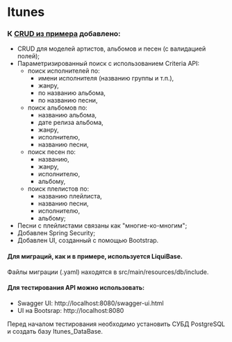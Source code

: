# Itunes
### К [CRUD из примера](https://github.com/vastik/itunes) добавлено:
  - CRUD для моделей артистов, альбомов и песен (с валидацией полей);
  - Параметризированный поиск с использованием Criteria API:
    - поиск исполнителей по:
      - имени исполнителя (названию группы и т.п.),
      - жанру,
      - по названию альбома,
      - по названию песни,
    - поиск альбомов по:
      - названию альбома,
      - дате релиза альбома,
      - жанру, 
      - исполнителю,
      - названию песни,
    - поиск песен по:
      - названию,
      - жанру, 
      - исполнителю, 
      - альбому,
    - поиск плелистов по:
      - названию плейлиста,
      - названию песни,
      - исполнителю,
      - альбому;
   - Песни с плейлистами связаны как "многие-ко-многим";
   - Добавлен Spring Security;
   - Добавлен UI, созданный с помощью Bootstrap.
#### Для миграций, как и в примере, используется LiquiBase.
Файлы миграции (.yaml) находятся в src/main/resources/db/include.

#### Для тестирования API можно использовать:
- Swagger UI: http://localhost:8080/swagger-ui.html
- UI на Bootsrap: http://localhost:8080

Перед началом тестирования необходимо установить СУБД PostgreSQL и создать базу Itunes_DataBase.
